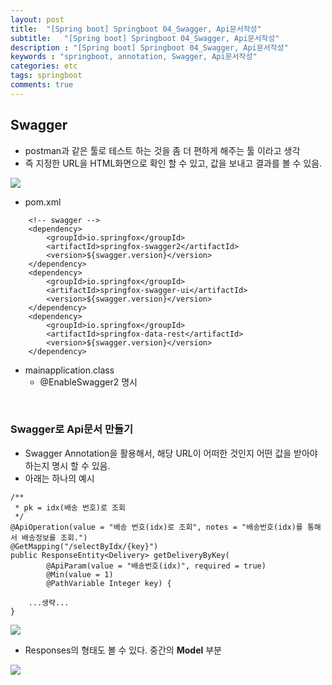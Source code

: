 ```yaml
---
layout: post
title:  "[Spring boot] Springboot 04_Swagger, Api문서작성"
subtitle:   "[Spring boot] Springboot 04_Swagger, Api문서작성"
description : "[Spring boot] Springboot 04_Swagger, Api문서작성"
keywords : "springboot, annotation, Swagger, Api문서작성"
categories: etc
tags: springboot
comments: true
---
```



## Swagger
- postman과 같은 툴로 테스트 하는 것을 좀 더 편하게 해주는 툴 이라고 생각
- 즉 지정한 URL을 HTML화면으로 확인 할 수 있고, 값을 보내고 결과를 볼 수 있음.

<img src ="https://github.com/twowinsh87/twowinsh87.github.io/blob/master/assets/springboot_img/Blog_Spring%20boot04_01.png?raw=true">


- pom.xml

```
    <!-- swagger -->
    <dependency>
        <groupId>io.springfox</groupId>
        <artifactId>springfox-swagger2</artifactId>
        <version>${swagger.version}</version>
    </dependency>
    <dependency>
        <groupId>io.springfox</groupId>
        <artifactId>springfox-swagger-ui</artifactId>
        <version>${swagger.version}</version>
    </dependency>
    <dependency>
        <groupId>io.springfox</groupId>
        <artifactId>springfox-data-rest</artifactId>
        <version>${swagger.version}</version>
    </dependency>
```

- mainapplication.class
	- @EnableSwagger2 명시

<br>

### Swagger로 Api문서 만들기
- Swagger Annotation을 활용해서, 해당 URL이 어떠한 것인지 어떤 값을 받아야 하는지 명시 할 수 있음.
- 아래는 하나의 예시

```
/**
 * pk = idx(배송 번호)로 조회
 */
@ApiOperation(value = "배송 번호(idx)로 조회", notes = "배송번호(idx)를 통해서 배송정보를 조회.")
@GetMapping("/selectByIdx/{key}")
public ResponseEntity<Delivery> getDeliveryByKey(
		@ApiParam(value = "배송번호(idx)", required = true)
		@Min(value = 1)
		@PathVariable Integer key) {

	...생략...
}
```

<img src ="https://github.com/twowinsh87/twowinsh87.github.io/blob/master/assets/springboot_img/Blog_Spring%20boot04_02.png?raw=true">

- Responses의 형태도 볼 수 있다. 중간의  **Model** 부분

<img src ="https://github.com/twowinsh87/twowinsh87.github.io/blob/master/assets/springboot_img/Blog_Spring%20boot04_03.png?raw=true">
